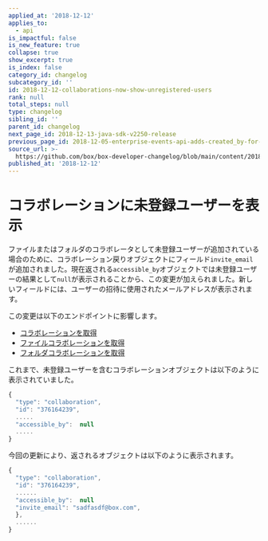 ```yaml
---
applied_at: '2018-12-12'
applies_to:
  - api
is_impactful: false
is_new_feature: true
collapse: true
show_excerpt: true
is_index: false
category_id: changelog
subcategory_id: ''
id: 2018-12-12-collaborations-now-show-unregistered-users
rank: null
total_steps: null
type: changelog
sibling_id: ''
parent_id: changelog
next_page_id: 2018-12-13-java-sdk-v2250-release
previous_page_id: 2018-12-05-enterprise-events-api-adds-created_by-for-supervisors
source_url: >-
  https://github.com/box/box-developer-changelog/blob/main/content/2018/12-12-collaborations-now-show-unregistered-users.md
published_at: '2018-12-12'
---
```

# コラボレーションに未登録ユーザーを表示

ファイルまたはフォルダのコラボレータとして未登録ユーザーが追加されている場合のために、コラボレーション戻りオブジェクトにフィールド`invite_email`が追加されました。現在返される`accessible_by`オブジェクトでは未登録ユーザーの結果として`null`が表示されることから、この変更が加えられました。新しいフィールドには、ユーザーの招待に使用されたメールアドレスが表示されます。

<!-- more -->

この変更は以下のエンドポイントに影響します。

* [コラボレーションを取得](endpoint://get-collaborations-id)
* [ファイルコラボレーションを取得](endpoint://get-files-id-collaborations)
* [フォルダコラボレーションを取得](endpoint://get-folders-id-collaborations)

これまで、未登録ユーザーを含むコラボレーションオブジェクトは以下のように表示されていました。

```js
{
  "type": "collaboration",
  "id": "376164239",
  .....
  "accessible_by":  null
  .....
}
```

今回の更新により、返されるオブジェクトは以下のように表示されます。

```js
{
  "type": "collaboration",
  "id": "376164239",
  ......
  "accessible_by":  null
  "invite_email": "sadfasdf@box.com",
  },
  ......
}
```
